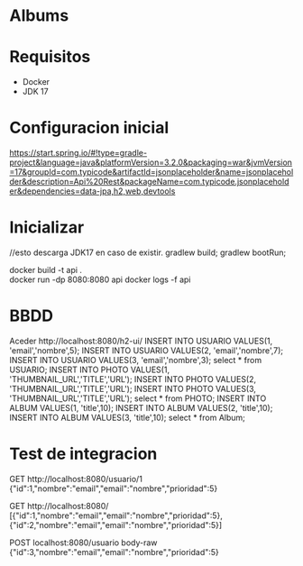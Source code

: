 # Albums

# Requisitos
- Docker
- JDK 17 

# Configuracion inicial
https://start.spring.io/#!type=gradle-project&language=java&platformVersion=3.2.0&packaging=war&jvmVersion=17&groupId=com.typicode&artifactId=jsonplaceholder&name=jsonplaceholder&description=Api%20Rest&packageName=com.typicode.jsonplaceholder&dependencies=data-jpa,h2,web,devtools

# Inicializar
//esto descarga JDK17 en caso de existir.
gradlew build;
gradlew bootRun;

docker build -t api .   
docker run -dp 8080:8080 api
docker logs -f api


# BBDD
Aceder http://localhost:8080/h2-ui/
INSERT INTO USUARIO VALUES(1, 'email','nombre',5);
INSERT INTO USUARIO VALUES(2, 'email','nombre',7);
INSERT INTO USUARIO VALUES(3, 'email','nombre',3);
select * from USUARIO;
INSERT INTO PHOTO VALUES(1, 'THUMBNAIL_URL','TITLE','URL');
INSERT INTO PHOTO VALUES(2, 'THUMBNAIL_URL','TITLE','URL');
INSERT INTO PHOTO VALUES(3, 'THUMBNAIL_URL','TITLE','URL');
select * from PHOTO;
INSERT INTO ALBUM VALUES(1, 'title',10);
INSERT INTO ALBUM VALUES(2, 'title',10);
INSERT INTO ALBUM VALUES(3, 'title',10);
select * from Album;


# Test de integracion
GET  http://localhost:8080/usuario/1
     {"id":1,"nombre":"email","email":"nombre","prioridad":5}

GET   http://localhost:8080/
[{"id":1,"nombre":"email","email":"nombre","prioridad":5},{"id":2,"nombre":"email","email":"nombre","prioridad":5}]

POST  localhost:8080/usuario
body-raw {"id":3,"nombre":"email","email":"nombre","prioridad":5}
